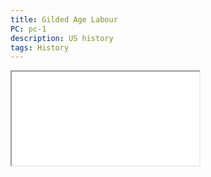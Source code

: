 ```yaml
---
title: Gilded Age Labour
PC: pc-1
description: US history
tags: History
---
```


<iframe class="lp" src="/lessons/pdf/child-labour-lp.pdf">


